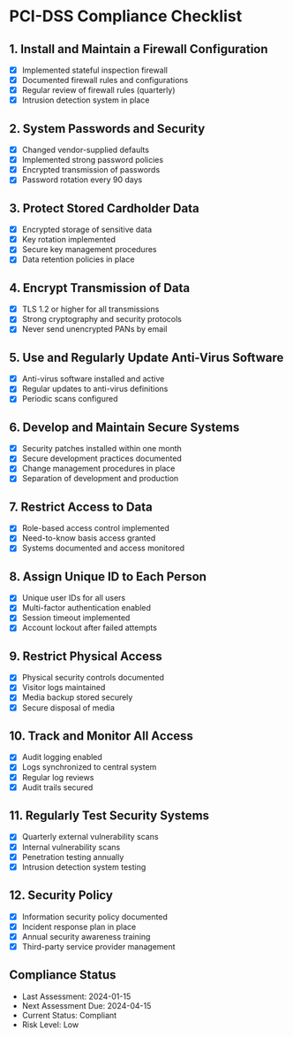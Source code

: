 # PCI-DSS Compliance Checklist

## 1. Install and Maintain a Firewall Configuration
- [x] Implemented stateful inspection firewall
- [x] Documented firewall rules and configurations
- [x] Regular review of firewall rules (quarterly)
- [x] Intrusion detection system in place

## 2. System Passwords and Security
- [x] Changed vendor-supplied defaults
- [x] Implemented strong password policies
- [x] Encrypted transmission of passwords
- [x] Password rotation every 90 days

## 3. Protect Stored Cardholder Data
- [x] Encrypted storage of sensitive data
- [x] Key rotation implemented
- [x] Secure key management procedures
- [x] Data retention policies in place

## 4. Encrypt Transmission of Data
- [x] TLS 1.2 or higher for all transmissions
- [x] Strong cryptography and security protocols
- [x] Never send unencrypted PANs by email

## 5. Use and Regularly Update Anti-Virus Software
- [x] Anti-virus software installed and active
- [x] Regular updates to anti-virus definitions
- [x] Periodic scans configured

## 6. Develop and Maintain Secure Systems
- [x] Security patches installed within one month
- [x] Secure development practices documented
- [x] Change management procedures in place
- [x] Separation of development and production

## 7. Restrict Access to Data
- [x] Role-based access control implemented
- [x] Need-to-know basis access granted
- [x] Systems documented and access monitored

## 8. Assign Unique ID to Each Person
- [x] Unique user IDs for all users
- [x] Multi-factor authentication enabled
- [x] Session timeout implemented
- [x] Account lockout after failed attempts

## 9. Restrict Physical Access
- [x] Physical security controls documented
- [x] Visitor logs maintained
- [x] Media backup stored securely
- [x] Secure disposal of media

## 10. Track and Monitor All Access
- [x] Audit logging enabled
- [x] Logs synchronized to central system
- [x] Regular log reviews
- [x] Audit trails secured

## 11. Regularly Test Security Systems
- [x] Quarterly external vulnerability scans
- [x] Internal vulnerability scans
- [x] Penetration testing annually
- [x] Intrusion detection system testing

## 12. Security Policy
- [x] Information security policy documented
- [x] Incident response plan in place
- [x] Annual security awareness training
- [x] Third-party service provider management

## Compliance Status
- Last Assessment: 2024-01-15
- Next Assessment Due: 2024-04-15
- Current Status: Compliant
- Risk Level: Low